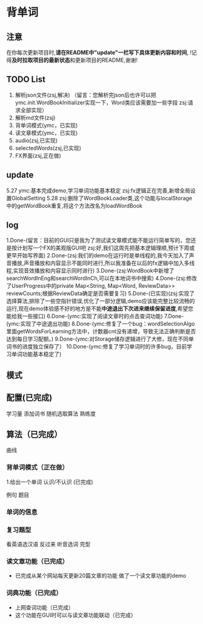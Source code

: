 # 背单词

## 注意

在你每次更新项目时,**请在README中"update"一栏写下具体更新内容和时间**,
!记得**及时拉取项目的最新状态**和更新项目的README,谢谢!

## TODO List

1. 解析json文件(zsj,解决) （留言：您解析完json后也许可以把ymc.init.WordBookInitializer实现一下，Word类应该需要加一些字段 zsj:请求全部实现）
2. 解析md文件(zsj)
3. 背单词模式(ymc，已实现)
4. 读文章模式(ymc，已实现)
5. audio(zsj,已实现)
6. selectedWords(zsj,已实现)
7. FX界面(zsj,正在做)

## update

5.27 ymc:基本完成demo,学习单词功能基本稳定 zsj:fx逻辑正在完善,新增全局设置GlobalSetting
5.28 zsj:删除了WordBookLoader类,这个功能与localStorage中的getWordBook重复,将这个方法改名为loadWordBook

## log

1.Done-(留言：目前的GUI只是我为了测试读文章模式能不能运行简单写的，您还是按计划写一个FX的美观版GUI吧
zsj:好,我们这周先把基本逻辑理顺,预计下周或更早开始写界面)
2.Done-(zsj:我们的demo在运行时是单线程的,我今天加入了声音播放,声音播放和内容显示不能同时进行,所以我准备在以后的fx逻辑中加入多线程,实现音效播放和内容显示同时进行)
3.Done-(zsj:WordBook中新增了searchWordInEng和searchWordInCh,可以在本地词书中搜索)
4.Done-(zsj:修改了UserProgress中的private Map<String, Map<Word, ReviewData>> reviewCounts;根据ReviewData确定是否需要复习)
5.Done-(已实现)(zsj:实现了选择算法,排除了一些空指针错误,优化了一部分逻辑,demo应该能完整比较流畅的运行,现在demo体验感不好的地方是不能**中途退出下次进来继续保留进度**,希望您能给我一些接口)
6.Done-(ymc:实现了阅读文章时的点击查词功能)
7.Done-(ymc:实现了中途退出功能)
8.Done-(ymc:修复了一个bug：wordSelectionAlgo里面getWordsForLearning方法中，计数器cnt没有递增，导致无法正确判断是否达到每日学习配额。)
9.Done-(ymc:对Storage储存逻辑进行了大修，现在不同单词书的进度独立保存了）
10.Done-(ymc:修复了学习单词时的许多bug，目前学习单词功能基本稳定了)


## 模式

## 配置(已完成)

学习量
添加词书
随机选取算法
熟练度

## 算法（已完成）

曲线

### 背单词模式（正在做）

1.给出一个单词 认识/不认识 (已完成)

例句 
题目

### 单词的信息

### 复习题型

看英语选汉语
反过来
听音选词
完型

### 读文章功能（已完成）
- 已完成从某个网站每天更新20篇文章的功能
做了一个读文章功能的demo

### 词典功能（已完成）
- 上网查词功能（已完成）
- 这个功能在GUI时可以与读文章功能联动（已完成）



